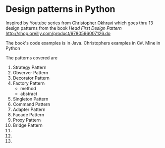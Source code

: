 # Design patterns in Python

Inspired by Youtube series from [Christopher Okhravi](https://www.youtube.com/channel/UCbF-4yQQAWw-UnuCd2Azfzg) which goes thru 13 design patterns from the book *Head First Design Pattern* <http://shop.oreilly.com/product/9780596007126.do>

The book's code examples is in Java. Christophers examples in C#. Mine in Python

The patterns covered are

1. Strategy Pattern
1. Observer Pattern
1. Decorator Pattern
1. Factory Pattern
    - method
    - abstract
1. Singleton Pattern
1. Command Pattern
1. Adapter Pattern
1. Facade Pattern
1. Proxy Pattern
1. Bridge Pattern
1.
1.
1. 

